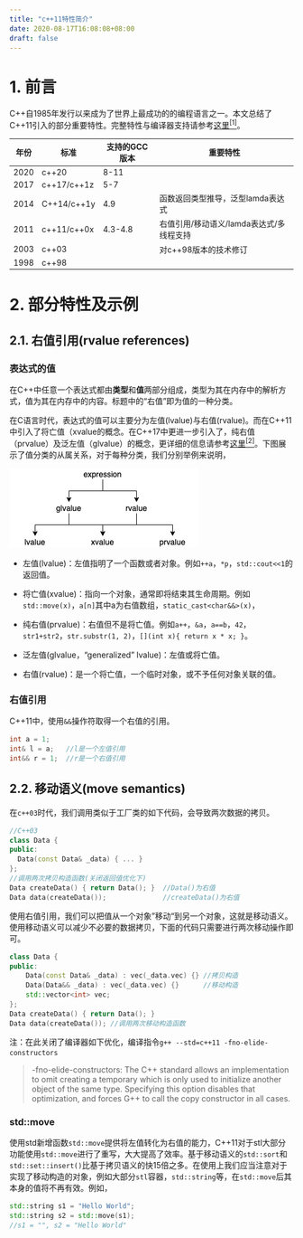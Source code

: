 ```yaml
---
title: "c++11特性简介"
date: 2020-08-17T16:08:08+08:00
draft: false 
---
```


# 1. 前言

C++自1985年发行以来成为了世界上最成功的的编程语言之一。本文总结了C++11引入的部分重要特性。完整特性与编译器支持请参考[这里$^{[1]}$](https://en.cppreference.com/w/cpp/compiler_support)。

| 年份 | 标准        | 支持的GCC版本 | 重要特性                                 |
|------|-------------|---------------|------------------------------------------|
| 2020 | c++20       | 8-11          |                                          |
| 2017 | c++17/c++1z | 5-7           |                                          |
| 2014 | C++14/c++1y | 4.9           | 函数返回类型推导，泛型lamda表达式        |
| 2011 | c++11/c++0x | 4.3-4.8       | 右值引用/移动语义/lamda表达式/多线程支持 |
| 2003 | c++03       |               | 对c++98版本的技术修订                    |
| 1998 | c++98       |               |                                          |

# 2. 部分特性及示例

## 2.1. 右值引用(rvalue references)

### 表达式的值

在C++中任意一个表达式都由**类型**和**值**两部分组成，类型为其在内存中的解析方式，值为其在内存中的内容。标题中的“右值”即为值的一种分类。

在C语言时代，表达式的值可以主要分为左值(lvalue)与右值(rvalue)。而在C++11中引入了将亡值（xvalue的概念。在C++17中更进一步引入了，纯右值（prvalue）及泛左值（glvalue）的概念，更详细的信息请参考[这里$^{[2]}$](https://en.cppreference.com/w/cpp/language/value_category)。下图展示了值分类的从属关系，对于每种分类，我们分别举例来说明，

![value_category.jpg](./image/value_category.jpg#center)

+ 左值(lvalue)：左值指明了一个函数或者对象。例如`++a`，`*p`，`std::cout<<1`的返回值。

+ 将亡值(xvalue)：指向一个对象，通常即将结束其生命周期。例如`std::move(x)`，`a[n]`其中a为右值数组，`static_cast<char&&>(x)`，
+ 纯右值(prvalue)：右值但不是将亡值。例如`a++`，`&a`，`a==b`，`42`，`str1+str2`，`str.substr(1, 2)`，`[](int x){ return x * x; }`。

+ 泛左值(glvalue，“generalized” lvalue)：左值或将亡值。

+ 右值(rvalue)：是一个将亡值，一个临时对象，或不予任何对象关联的值。

### 右值引用

C++11中，使用`&&`操作符取得一个右值的引用。

```cpp
int a = 1;
int& l = a;   //l是一个左值引用
int&& r = 1;  //r是一个右值引用
```

## 2.2. 移动语义(move semantics)

在`c++03`时代，我们调用类似于工厂类的如下代码，会导致两次数据的拷贝。
```cpp
//C++03
class Data {
public:
  Data(const Data& _data) { ... }
};
//调用两次拷贝构造函数(关闭返回值优化下)
Data createData() { return Data(); }  //Data()为右值
Data data(createData());              //createData()为右值
```
使用右值引用，我们可以把值从一个对象”移动“到另一个对象，这就是移动语义。使用移动语义可以减少不必要的数据拷贝，下面的代码只需要进行两次移动操作即可。
```cpp
class Data {
public:
    Data(const Data& _data) : vec(_data.vec) {} //拷贝构造
    Data(Data&& _data) : vec(_data.vec) {}      //移动构造
    std::vector<int> vec;
};
Data createData() { return Data(); }
Data data(createData()); //调用两次移动构造函数
```
注：在此关闭了编译器如下优化，编译指令`g++ --std=c++11 -fno-elide-constructors`
> -fno-elide-constructors: The C++ standard allows an implementation to omit creating a temporary which is only used to initialize another object of the same type. Specifying this option disables that optimization, and forces G++ to call the copy constructor in all cases.

### std::move
使用std新增函数`std::move`提供将左值转化为右值的能力，C++11对于stl大部分功能使用`std::move`进行了重写，大大提高了效率。基于移动语义的`std::sort`和`std::set::insert()`比基于拷贝语义的快15倍之多。在使用上我们应当注意对于实现了移动构造的对象，例如大部分`stl`容器，`std::string`等，在`std::move`后其本身的值将不再有效。例如，

```cpp
std::string s1 = "Hello World";
std::string s2 = std::move(s1);
//s1 = "", s2 = "Hello World"
```
